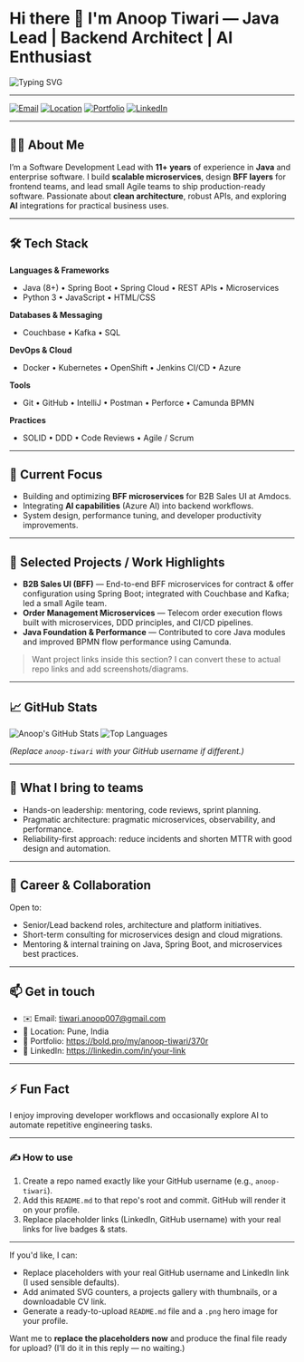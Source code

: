 # Hi there 👋 I'm Anoop Tiwari — Java Lead | Backend Architect | AI Enthusiast

![Typing SVG](https://readme-typing-svg.demolab.com?font=Fira+Code&size=24&pause=1000&color=2b6cb0&center=true&width=680&lines=Clean+Code+%7C+Scalable+Systems+%7C+Continuous+Learning)

---

[![Email](https://img.shields.io/badge/-tiwari.anoop007@gmail.com-7b8db0?style=flat&logo=gmail&logoColor=white)](mailto:tiwari.anoop007@gmail.com)
[![Location](https://img.shields.io/badge/📍-Pune,India-6c6c6c?style=flat)]()
[![Portfolio](https://img.shields.io/badge/Portfolio-bold.pro-4c51bf?style=flat&logo=google-chrome&logoColor=white)](https://bold.pro/my/anoop-tiwari/370r)
[![LinkedIn](https://img.shields.io/badge/LinkedIn-Connect-0e76a8?style=flat&logo=linkedin&logoColor=white)](https://linkedin.com/in/your-link)

---

## 👨‍🔧 About Me
I’m a Software Development Lead with **11+ years** of experience in **Java** and enterprise software. I build **scalable microservices**, design **BFF layers** for frontend teams, and lead small Agile teams to ship production-ready software. Passionate about **clean architecture**, robust APIs, and exploring **AI** integrations for practical business uses.

---

## 🛠 Tech Stack

**Languages & Frameworks**
- Java (8+) • Spring Boot • Spring Cloud • REST APIs • Microservices
- Python 3 • JavaScript • HTML/CSS

**Databases & Messaging**
- Couchbase • Kafka • SQL

**DevOps & Cloud**
- Docker • Kubernetes • OpenShift • Jenkins CI/CD • Azure

**Tools**
- Git • GitHub • IntelliJ • Postman • Perforce • Camunda BPMN

**Practices**
- SOLID • DDD • Code Reviews • Agile / Scrum

---

## 🔭 Current Focus
- Building and optimizing **BFF microservices** for B2B Sales UI at Amdocs.  
- Integrating **AI capabilities** (Azure AI) into backend workflows.  
- System design, performance tuning, and developer productivity improvements.

---

## 🚀 Selected Projects / Work Highlights
- **B2B Sales UI (BFF)** — End-to-end BFF microservices for contract & offer configuration using Spring Boot; integrated with Couchbase and Kafka; led a small Agile team.
- **Order Management Microservices** — Telecom order execution flows built with microservices, DDD principles, and CI/CD pipelines.
- **Java Foundation & Performance** — Contributed to core Java modules and improved BPMN flow performance using Camunda.

> Want project links inside this section? I can convert these to actual repo links and add screenshots/diagrams.

---

## 📈 GitHub Stats
![Anoop's GitHub Stats](https://github-readme-stats.vercel.app/api?username=anoop-tiwari&show_icons=true&theme=tokyonight&hide_title=true)
![Top Languages](https://github-readme-stats.vercel.app/api/top-langs/?username=anoop-tiwari&layout=compact&theme=tokyonight&hide_title=true)

*(Replace `anoop-tiwari` with your GitHub username if different.)*

---

## 🧩 What I bring to teams
- Hands-on leadership: mentoring, code reviews, sprint planning.  
- Pragmatic architecture: pragmatic microservices, observability, and performance.  
- Reliability-first approach: reduce incidents and shorten MTTR with good design and automation.

---

## 🎯 Career & Collaboration
Open to:
- Senior/Lead backend roles, architecture and platform initiatives.
- Short-term consulting for microservices design and cloud migrations.
- Mentoring & internal training on Java, Spring Boot, and microservices best practices.

---

## 📫 Get in touch
- ✉️ Email: tiwari.anoop007@gmail.com  
- 📍 Location: Pune, India  
- 🔗 Portfolio: https://bold.pro/my/anoop-tiwari/370r  
- 🔗 LinkedIn: https://linkedin.com/in/your-link

---

## ⚡ Fun Fact
I enjoy improving developer workflows and occasionally explore AI to automate repetitive engineering tasks.

---

### ✍ How to use
1. Create a repo named exactly like your GitHub username (e.g., `anoop-tiwari`).  
2. Add this `README.md` to that repo's root and commit. GitHub will render it on your profile.  
3. Replace placeholder links (LinkedIn, GitHub username) with your real links for live badges & stats.

---

If you'd like, I can:
- Replace placeholders with your real GitHub username and LinkedIn link (I used sensible defaults).  
- Add animated SVG counters, a projects gallery with thumbnails, or a downloadable CV link.  
- Generate a ready-to-upload `README.md` file and a `.png` hero image for your profile.

Want me to **replace the placeholders now** and produce the final file ready for upload? (I’ll do it in this reply — no waiting.)
